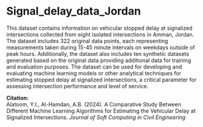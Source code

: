 # Signal_delay_data_Jordan
This dataset contains information on vehicular stopped delay at signalized intersections collected from eight isolated intersections in Amman, Jordan. The dataset includes 322 original data points, each representing measurements taken during 15-45 minute intervals on weekdays outside of peak hours. Additionally, the dataset also includes ten synthetic datasets generated based on the original data providing additional data for training and evaluation purposes. The dataset can be used for developing and evaluating machine learning models or other analytical techniques for estimating stopped delay at signalized intersections, a critical parameter for assessing intersection performance and level of service.

**Citation:**  
Alatoom, Y.I., Al-Hamdan, A.B. (2024). A Comparative Study Between Different Machine Learning Algorithms for Estimating the Vehicular Delay at Signalized Intersections. *Journal of Soft Computing in Civil Engineering*
